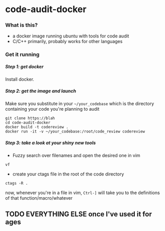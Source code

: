 # code-audit-docker

### What is this?

- a docker image running ubuntu with tools for code audit
- C/C++ primarily, probably works for other languages

### Get it running

##### Step 1: get docker

Install docker.

##### Step 2: get the image and launch

Make sure you substitute in your `~/your_codebase` which is the directory containing your code you're planning to audit

```
git clone https://blah
cd code-audit-docker
docker build -t codereview .
docker run -it -v ~/your_codebase:/root/code_review codereview
```

##### Step 3: take a look at your shiny new tools

- Fuzzy search over filenames and open the desired one in vim

```
vf
```

- create your ctags file in the root of the code directory

```
ctags -R .
```

now, whenever you're in a file in vim, `Ctrl-]` will take you to the definitions of that function/macro/whatever

## TODO EVERYTHING ELSE once I've used it for ages

